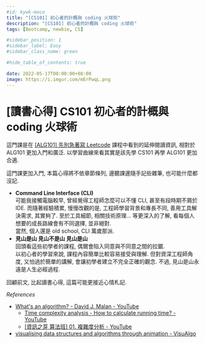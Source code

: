 ```yaml
---
#id: kywk-moco
title: "[CS101] 初心者的計概與 coding 火球術"
description: "[CS101] 初心者的計概與 coding 火球術"
tags: [Bootcamp, newbie, CS]

#sidebar_position: 1
#sidebar_label: Easy
#sidebar_class_name: green

#hide_table_of_contents: true

date: 2022-05-17T00:00:00+08:00
image: https://i.imgur.com/mErPwqL.png
---
```


[讀書心得] CS101 初心者的計概與 coding 火球術
========================================

這門課是在 [[ALG101] 先別急著寫 Leetcode](cs_alg101.md) 課程中看到的延伸閱讀資訊,
相對於 ALG101 更加入門和廣泛. 以學習曲線來看其實是該先學 CS101 再學 ALG101 更加合適.

這門課更加入門, 本篇心得將不依章節條列, 邊聽課邊隨手記些雜筆, 也可能什麼都沒記.

-   __Command Line Interface (CLI)__  
    可能我接觸電腦較早, 曾經覺得工程師怎麼可以不懂 CLI, 甚至有段時期不屑於 IDE.
    而隨著經驗積累, 慢慢改觀的是, 工程師學習背景和專長不同, 善用工具解決需求, 其實夠了.
    至於工具細節, 相關技術原理... 等更深入的了解, 看每個人想要的成長路線會有不同選擇, 並非絕對.   
    當然, 個人還是 old school, CLI 萬歲那派.
-   __見山是山 見山不是山 見山是山__  
    回頭看這些初學者的課程, 偶爾會陷入同意與不同意之間的拉鋸.   
    以初心者的學習來說, 課程內容簡單比較容易接受與理解. 
    但對資深工程師角度, 又怕過於簡單的講解, 會讓初學者建立不完全正確的觀念.
    不過, 見山是山永遠是人生必經過程.

回顧前文, 比起讀書心得, 這篇可能更接近心情札記.


_References_
-   [What's an algorithm? - David J. Malan - YouTube](https://www.youtube.com/watch?v=6hfOvs8pY1k)
    -   [Time complexity analysis - How to calculate running time? - YouTube](https://www.youtube.com/watch?v=8syQKTdgdzc)
    -   [[資訊之芽 算法班] 01. 複雜度分析 - YouTube](https://www.youtube.com/watch?v=_r7cfVrn28c)
-   [visualising data structures and algorithms through animation - VisuAlgo](https://visualgo.net/en)
